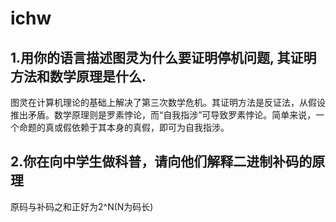 # ichw
## 1.用你的语言描述图灵为什么要证明停机问题, 其证明方法和数学原理是什么.     
   
  图灵在计算机理论的基础上解决了第三次数学危机。其证明方法是反证法，从假设推出矛盾。数学原理则是罗素悖论，而“自我指涉”可导致罗素悖论。简单来说，一个命题的真或假依赖于其本身的真假，即可为自我指涉。
## 2.你在向中学生做科普，请向他们解释二进制补码的原理
原码与补码之和正好为2^N(N为码长)
